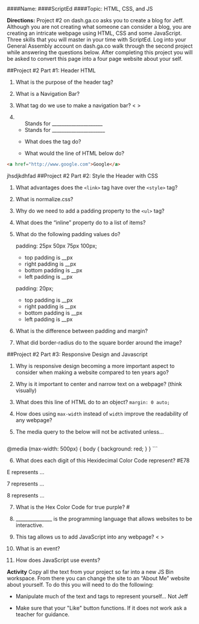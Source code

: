 ####Name:
####ScriptEd
####Topic: HTML, CSS, and JS

**Directions:** Project #2 on dash.ga.co asks you to create a blog for Jeff. Although you are not creating what someone can consider a blog, you are creating an intricate webpage using HTML, CSS and some JavaScript. Three skills that you will master in your time with ScriptEd. Log into your General Assembly account on dash.ga.co walk through the second project while answering the questions below. After completing this project you will be asked to convert this page into a four page website about your self.


##Project #2 Part #1: Header HTML
1. What is the purpose of the header tag?

2. What is a Navigation Bar?

3. What tag do we use to make a navigation bar? <      >

4.  <ul> Stands for _____________________
    <li> Stands for ______________________

5. What does the <a> tag do?

6. What would the line of HTML below do?

``` html
<a href="http://www.google.com">Google</a>
```
jhsdjkdhfad
##Project #2 Part #2: Style the Header with CSS

1. What advantages does the `<link>` tag have over the `<style>` tag?

2. What is normalize.css?

3. Why do we need to add a padding property to the `<ul>` tag?

4. What does the “inline” property do to a list of items?

5. What do the following padding values do?

    padding: 25px 50px 75px 100px;

    * top padding is __px
    * right padding is __px
    * bottom padding is __px
    * left padding is __px

    padding: 20px;

    * top padding is __px
    * right padding is __px
    * bottom padding is __px
    * left padding is __px

6. What is the difference between padding and margin?

7. What did border-radius do to the square border around the image?

##Project #2 Part #3: Responsive Design and Javascript

1. Why is responsive design becoming a more important aspect to consider when making a website compared to ten years ago?

2. Why is it important to center and narrow text on a webpage? (think visually)

3. What does this line of HTML do to an object? `margin: 0 auto;`

4. How does using `max-width` instead of `width` improve the readability of any webpage?

5. The media query to the below  will not be activated unless…

    ``` css
@media (max-width: 500px) {
    body {
        background: red;
    }
}
    ```

6. What does each digit of this Hexidecimal Color Code represent? #E78

 E represents ...

 7 represents ...

 8 represents ...

7. What is the Hex Color Code for true purple?  #

8. _______________ is the programming language that allows websites to be interactive.

9. This tag allows us to add JavaScript into any webpage? <          >

10. What is an event?

11. How does JavaScript use events?

**Activity** Copy all the text from your project so far into a new JS Bin workspace. From there you can change the site to an “About Me” website about yourself. To do this you will need to do the following:

- Manipulate much of the text and tags to represent yourself… Not Jeff

- Make sure that your "Like" button functions. If it does not work ask a teacher for guidance.



